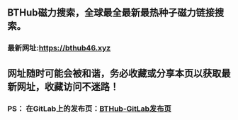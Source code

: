 ## **BTHub磁力搜索，全球最全最新最热种子磁力链接搜索。**
### 最新网址:<a href="https://bthub46.xyz" target="_blank">https://bthub46.xyz</a>
## 网址随时可能会被和谐，务必收藏或分享本页以获取最新网址，收藏访问不迷路！

### PS： 在GitLab上的发布页：[**BTHub-GitLab发布页**](https://gitlab.com/fwonggh/Bthub/-/blob/master/README.md)
     


